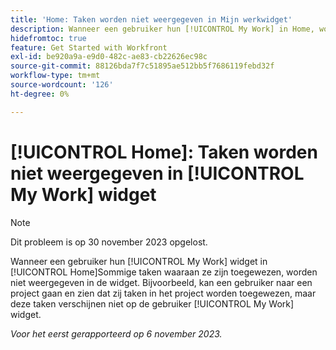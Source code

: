 ```yaml
---
title: 'Home: Taken worden niet weergegeven in Mijn werkwidget'
description: Wanneer een gebruiker hun [!UICONTROL My Work] in Home, worden sommige taken waaraan zij worden toegewezen niet weergegeven in de widget. Bijvoorbeeld, kan een gebruiker naar een project gaan en zien dat zij taken in het project worden toegewezen, maar deze taken verschijnen niet op de gebruiker [!UICONTROL My Work] widget.
hidefromtoc: true
feature: Get Started with Workfront
exl-id: be920a9a-e9d0-482c-ae83-cb22626ec98c
source-git-commit: 88126bda7f7c51895ae512bb5f7686119febd32f
workflow-type: tm+mt
source-wordcount: '126'
ht-degree: 0%

---
```


# [!UICONTROL Home]: Taken worden niet weergegeven in [!UICONTROL My Work] widget

>[!NOTE]
>
>Dit probleem is op 30 november 2023 opgelost.

Wanneer een gebruiker hun [!UICONTROL My Work] widget in [!UICONTROL Home]Sommige taken waaraan ze zijn toegewezen, worden niet weergegeven in de widget. Bijvoorbeeld, kan een gebruiker naar een project gaan en zien dat zij taken in het project worden toegewezen, maar deze taken verschijnen niet op de gebruiker [!UICONTROL My Work] widget.

_Voor het eerst gerapporteerd op 6 november 2023._
